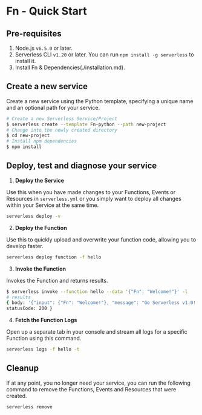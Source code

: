 <!--
title: Serverless Framework - Fn Guide - Quick Start
menuText: Quick Start
menuOrder: 2
description: Getting started with the Serverless Framework on Fn
layout: Doc
-->

# Fn - Quick Start

## Pre-requisites

1. Node.js `v6.5.0` or later.
2. Serverless CLI `v1.20` or later. You can run
`npm install -g serverless` to install it.
3. Install Fn & Dependencies(./installation.md). 

## Create a new service

Create a new service using the Python template, specifying a unique name and an optional path for your service.

```bash
# Create a new Serverless Service/Project
$ serverless create --template Fn-python --path new-project
# Change into the newly created directory
$ cd new-project
# Install npm dependencies
$ npm install
```

## Deploy, test and diagnose your service

1. **Deploy the Service**

  Use this when you have made changes to your Functions, Events or Resources in `serverless.yml` or you simply want to deploy all changes within your Service at the same time.

  ```bash
  serverless deploy -v
  ```

2. **Deploy the Function**

  Use this to quickly upload and overwrite your function code, allowing you to develop faster.

  ```bash
  serverless deploy function -f hello
  ```

3. **Invoke the Function**

  Invokes the Function and returns results.

  ```bash
  $ serverless invoke --function hello --data '{"Fn": "Welcome!"}' -l
  # results
{ body: '{"input": {"Fn": "Welcome!"}, "message": "Go Serverless v1.0! Your function executed successfully!"}',
  statusCode: 200 }
   ```

4. **Fetch the Function Logs**

  Open up a separate tab in your console and stream all logs for a specific Function using this command.
  ```bash
  serverless logs -f hello -t
  ```

## Cleanup

If at any point, you no longer need your service, you can run the following command to remove the Functions, Events and Resources that were created.

```bash
serverless remove
```
